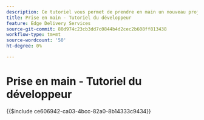 ```yaml
---
description: Ce tutoriel vous permet de prendre en main un nouveau projet Adobe Experience Manager (AEM). Dans dix à vingt minutes, vous aurez créé votre propre site et vous pourrez créer, prévisualiser et publier votre propre contenu, style et ajouter de nouveaux blocs.
title: Prise en main - Tutoriel du développeur
feature: Edge Delivery Services
source-git-commit: 80d974c23cb3dd7c0844b4d2cec2b608ff813438
workflow-type: tm+mt
source-wordcount: '50'
ht-degree: 0%

---
```


# Prise en main - Tutoriel du développeur

{{$include ce606942-ca03-4bcc-82a0-8b14333c9434}}